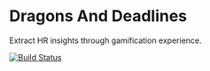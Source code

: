 # Dragons And Deadlines

Extract HR insights through gamification experience.

[![Build Status](https://travis-ci.org/morejust/DRAGONSANDDEADLINES.svg?branch=master)](https://travis-ci.org/morejust/DRAGONSANDDEADLINES)
